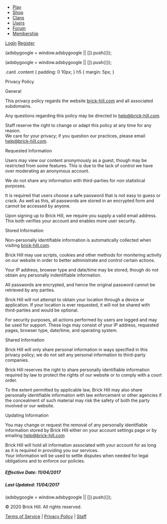*   [Play](https://www.brick-hill.com/play/)
*   [Shop](https://www.brick-hill.com/shop/)
*   [Clans](https://www.brick-hill.com/clans/)
*   [Users](https://www.brick-hill.com/search/)
*   [Forum](https://www.brick-hill.com/forum/)
*   [Membership](https://www.brick-hill.com/membership/)

[Login](https://www.brick-hill.com/login) [Register](https://www.brick-hill.com/register)

(adsbygoogle = window.adsbygoogle || \[\]).push({});

(adsbygoogle = window.adsbygoogle || \[\]).push({});

.card .content { padding: 0 10px; } h5 { margin: 5px; }

Privacy Policy

General

This privacy policy regards the website [brick-hill.com](https://www.brick-hill.com/) and all associated subdomains.

Any questions regarding this policy may be directed to [help@brick-hill.com](mailto:help@brick-hill.com).

Staff reserve the right to change or adapt this policy at any time for any reason.  
We care for your privacy; if you question our practices, please email [help@brick-hill.com](mailto:help@brick-hill.com).

Requested Information

Users may view our content anonymously as a guest, though may be restricted from some features. This is due to the lack of control we have over moderating an anonymous account.

We do not share any information with third-parties for non statistical purposes.

It is required that users choose a safe password that is not easy to guess or crack. As well as this, all passwords are stored in an encrypted form and cannot be accessed by anyone.

Upon signing up to Brick Hill, we require you supply a valid email address. This both verifies your account and enables more user security.

Stored Information

Non-personally identifiable information is automatically collected when visiting [brick-hill.com](https://www.brick-hill.com/).

Brick Hill may use scripts, cookies and other methods for monitering activity on our website in order to better administrate and control certain actions.

Your IP address, browser type and date/time may be stored, though do not obtain any personally indentifiable information.

All passwords are encrypted, and hence the original password cannot be retrieved by any parties.

Brick Hill will not attempt to obtain your location through a device or application. If your location is ever requested, it will not be shared with third-parties and would be optional.

For security purposes, all actions performed by users are logged and may be used for support. These logs may consist of your IP address, requested pages, browser type, date/time, and operating system.

Shared Information

Brick Hill will only share personal information in ways specified in this privacy policy; we do not sell any personal information to third-party companies.

Brick Hill reserves the right to share personally identifiable information required by law to protect the rights of our website or to comply with a court order.

To the extent permitted by applicable law, Brick Hill may also share personally identifiable information with law enforcement or other agencies if the concealment of such material may risk the safety of both the party involved or our website.

Updating Information

You may change or request the removal of any personally identifiable information stored by Brick Hill either on your account settings page or by emailing [help@brick-hill.com](mailto:help@brick-hill.com)

Brick Hill will hold all information associated with your account for as long as it is required in providing you our services.  
Your information will be used to settle disputes when needed for legal obligations and to enforce our policies.

##### Effective Date: 11/04/2017

##### Last Updated: 11/04/2017

(adsbygoogle = window.adsbygoogle || \[\]).push({});

© 2020 Brick Hill. All rights reserved.

[Terms of Service](https://www.brick-hill.com/terms) | [Privacy Policy](https://www.brick-hill.com/privacy) | [Staff](https://www.brick-hill.com/staff)